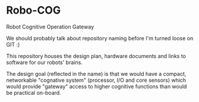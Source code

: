 Robo-COG
========

Robot Cognitive Operation Gateway

We should probably talk about repository naming before I'm turned loose on GIT :)

This repository houses the design plan, hardware documents and links to software for our robots' brains.

The design goal (reflected in the name) is that we would have a compact, networkable "cognative system" (processor, I/O and core sensors) which would provide "gateway" access to higher cognitive functions than would be practical on-board.

